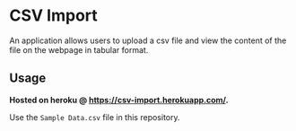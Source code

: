 # CSV Import

An application allows users to upload a csv file and view the content of the file on the webpage in tabular format.

## Usage
**Hosted on heroku @ https://csv-import.herokuapp.com/.**

Use the `Sample Data.csv` file in this repository.